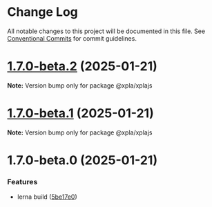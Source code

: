 # Change Log

All notable changes to this project will be documented in this file.
See [Conventional Commits](https://conventionalcommits.org) for commit guidelines.

# [1.7.0-beta.2](https://github.com/xpladev/xplajs/compare/@xpla/xplajs@1.7.0-beta.1...@xpla/xplajs@1.7.0-beta.2) (2025-01-21)

**Note:** Version bump only for package @xpla/xplajs





# [1.7.0-beta.1](https://github.com/xpladev/xplajs/compare/@xpla/xplajs@1.7.0-beta.0...@xpla/xplajs@1.7.0-beta.1) (2025-01-21)

**Note:** Version bump only for package @xpla/xplajs





# 1.7.0-beta.0 (2025-01-21)


### Features

* lerna build ([5be17e0](https://github.com/xpladev/xplajs/commit/5be17e07a1c23bafc11c2619d8c8aae0ad43b5c9))
